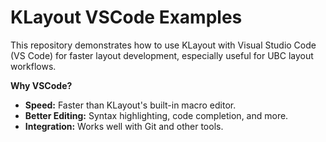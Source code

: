 # KLayout VSCode Examples

This repository demonstrates how to use KLayout with Visual Studio Code (VS Code) for faster layout development, especially useful for UBC layout workflows.

**Why VSCode?**

* **Speed:** Faster than KLayout's built-in macro editor.
* **Better Editing:** Syntax highlighting, code completion, and more.
* **Integration:** Works well with Git and other tools.
